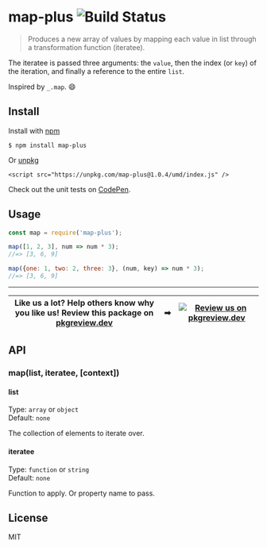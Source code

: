 # map-plus ![Build Status](https://github.com/jonkemp/map-plus/actions/workflows/main.yml/badge.svg?branch=master)

> Produces a new array of values by mapping each value in list through a transformation function (iteratee).

 The iteratee is passed three arguments: the `value`, then the index (or `key`) of the iteration, and finally a reference to the entire `list`. 

Inspired by `_.map`. 😄


## Install

Install with [npm](https://npmjs.org/package/map-plus)

```
$ npm install map-plus
```

Or [unpkg](https://unpkg.com/map-plus/)

```
<script src="https://unpkg.com/map-plus@1.0.4/umd/index.js" />
```

Check out the unit tests on [CodePen](https://codepen.io/jonkemp/full/bGdjJVw).

## Usage

```js
const map = require('map-plus');

map([1, 2, 3], num => num * 3);
//=> [3, 6, 9]

map({one: 1, two: 2, three: 3}, (num, key) => num * 3);
//=> [3, 6, 9]
```

---
| **Like us a lot?** Help others know why you like us! **Review this package on [pkgreview.dev](https://pkgreview.dev/npm/map-plus)** | ➡   | [![Review us on pkgreview.dev](https://i.ibb.co/McjVMfb/pkgreview-dev.jpg)](https://pkgreview.dev/npm/map-plus) |
| ----------------------------------------------------------------------------------------------------------------------------------------- | --- | --------------------------------------------------------------------------------------------------------------------- |

## API

### map(list, iteratee, [context])

#### list

Type: `array` or `object`  
Default: `none`

The collection of elements to iterate over.

#### iteratee

Type: `function` or `string`  
Default: `none`

Function to apply. Or property name to pass.

## License

MIT
